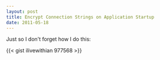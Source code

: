 ```yaml
---
layout: post
title: Encrypt Connection Strings on Application Startup
date: 2011-05-18
---
```


Just so I don't forget how I do this:

{{< gist ilivewithian 977568 >}}

